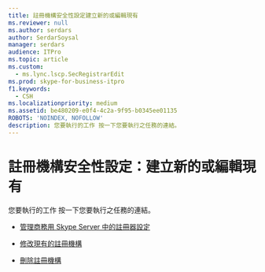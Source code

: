 ```yaml
---
title: 註冊機構安全性設定建立新的或編輯現有
ms.reviewer: null
ms.author: serdars
author: SerdarSoysal
manager: serdars
audience: ITPro
ms.topic: article
ms.custom:
  - ms.lync.lscp.SecRegistrarEdit
ms.prod: skype-for-business-itpro
f1.keywords:
  - CSH
ms.localizationpriority: medium
ms.assetid: be480209-e0f4-4c2a-9f95-b0345ee01135
ROBOTS: 'NOINDEX, NOFOLLOW'
description: 您要執行的工作 按一下您要執行之任務的連結。
---
```


# <a name="registrar-security-settings-create-new-or-edit-existing"></a>註冊機構安全性設定：建立新的或編輯現有

您要執行的工作 按一下您要執行之任務的連結。

- [管理商務用 Skype Server 中的註冊器設定](../../../manage/authentication/registrar-configuration-settings.md)

- [修改現有的註冊機構](/previous-versions/office/lync-server-2013/lync-server-2013-modify-existing-registrar-configuration-settings)

- [刪除註冊機構](/previous-versions/office/lync-server-2013/lync-server-2013-delete-existing-registrar-configuration-settings)